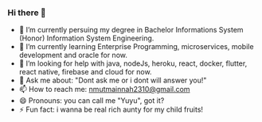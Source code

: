 ### Hi there 👋

<!--
**yuyuhere/yuyuhere** is a ✨ _special_ ✨ repository because its `README.md` (this file) appears on your GitHub profile. 
Here are some ideas to get you started:-->

- 🔭 I’m currently persuing my degree in Bachelor Informations System (Honor) Information System Engineering.
- 🌱 I’m currently learning Enterprise Programming, microservices, mobile development and oracle for now.
- 🤔 I’m looking for help with java, nodeJs, heroku, react, docker, flutter, react native, firebase and cloud for now.
- 💬 Ask me about: "Dont ask me or i dont will answer you!"
- 📫 How to reach me: nmutmainnah2310@gmail.com
- 😄 Pronouns: you can call me "Yuyu", got it?
- ⚡ Fun fact: i wanna be real rich aunty for my child fruits!
